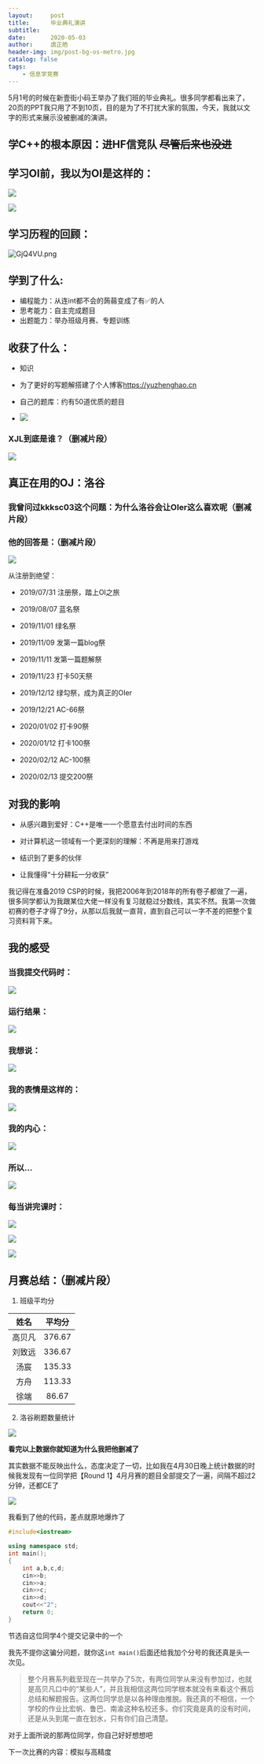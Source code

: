 ```yaml
---
layout:     post
title:      毕业典礼演讲
subtitle:   
date:       2020-05-03
author:     虞正皓
header-img: img/post-bg-os-metro.jpg
catalog: false
tags:
    - 信息学竞赛
---
```

5月1号的时候在新壹街小码王举办了我们班的毕业典礼。很多同学都看出来了，20页的PPT我只用了不到10页，目的是为了不打扰大家的氛围，今天，我就以文字的形式来展示没被删减的演讲。

## 学C++的根本原因：进HF信竞队 ~~尽管后来也没进~~

## 学习OI前，我以为OI是这样的：

![](https://tva1.sinaimg.cn/large/007S8ZIlly1gdszzre94lj30go0c1wfq.jpg)

![](https://tva1.sinaimg.cn/large/007S8ZIlly1gdt0061z0hj30bt0goabv.jpg)

## 学习历程的回顾：
![GjQ4VU.png](https://s1.ax1x.com/2020/04/13/GjQ4VU.png)

## 学到了什么:

- 编程能力：从连int都不会的蒟蒻变成了有✅的人
- 思考能力：自主完成题目
- 出题能力：举办班级月赛、专题训练

## 收获了什么：
- 知识

- 为了更好的写题解搭建了个人博客<https://yuzhenghao.cn>
- 自己的题库：约有50道优质的题目
- ![](https://tva1.sinaimg.cn/large/007S8ZIlly1gdu5aq91w4j30oc05mgm9.jpg)

### XJL到底是谁？（删减片段）

![](https://tva1.sinaimg.cn/large/007S8ZIlly1gdt0hei1o1j306q0900u1.jpg)

## 真正在用的OJ：洛谷

### 我曾问过kkksc03这个问题：为什么洛谷会让OIer这么喜欢呢（删减片段）

### 他的回答是：（删减片段）

![](https://tva1.sinaimg.cn/large/007S8ZIlly1gdszx2ku2pj306902smx5.jpg)

从注册到绝望：

-  2019/07/31 注册祭，踏上OI之旅
-  2019/08/07 蓝名祭
-  2019/11/01 绿名祭
-  2019/11/09 发第一篇blog祭
-  2019/11/11 发第一篇题解祭
-  2019/11/23 打卡50天祭
-  2019/12/12 绿勾祭，成为真正的OIer
-  2019/12/21 AC-66祭

-  2020/01/02 打卡90祭
-  2020/01/12 打卡100祭
-  2020/02/12 AC-100祭
-  2020/02/13 提交200祭

## 对我的影响
- 从感兴趣到爱好：C++是唯一一个愿意去付出时间的东西

- 对计算机这一领域有一个更深刻的理解：不再是用来打游戏
- 结识到了更多的伙伴

- 让我懂得“十分耕耘一分收获”

我记得在准备2019 CSP的时候，我把2006年到2018年的所有卷子都做了一遍，很多同学都认为我跟某位大佬一样没有复习就稳过分数线，其实不然。我第一次做初赛的卷子才得了9分，从那以后我就一直背，直到自己可以一字不差的把整个复习资料背下来。

## 我的感受
### 当我提交代码时：
![](https://tva1.sinaimg.cn/large/007S8ZIlly1gdszm1l4wdj30ln0heh1f.jpg)

### 运行结果：

![](https://tva1.sinaimg.cn/large/007S8ZIlly1gdszpvp6l1j30kn04dglo.jpg)

### 我想说：

![](https://tva1.sinaimg.cn/large/007S8ZIlly1gdsztbyvrwj30e208cwfe.jpg)

### 我的表情是这样的：

![](https://tva1.sinaimg.cn/large/007S8ZIlly1gdszr7lzkxj305i05iglk.jpg)

### 我的内心：

![](https://tva1.sinaimg.cn/large/007S8ZIlly1gdszshkdwkj305i05idfv.jpg)

### 所以...

![](https://tva1.sinaimg.cn/large/007S8ZIlly1gdszi4oq57j305b05i3ym.jpg)

### 每当讲完课时：

![](https://tva1.sinaimg.cn/large/007S8ZIlly1gdszugn3k0g30ic0c8dk7.gif)

![](https://tva1.sinaimg.cn/large/007S8ZIlly1gdszvk8eijj30k00pztbe.jpg)

![](https://tva1.sinaimg.cn/large/007S8ZIlly1gdszy91yxlj30c80bnt9o.jpg)

## 月赛总结：（删减片段）
1. 班级平均分

|姓名|平均分|
|:---:|:----:|
|高贝凡|376.67|
|刘致远|336.67|
|汤宸|135.33|
|方舟|113.33|
|徐端|86.67|

2. 洛谷刷题数量统计

![](https://tva1.sinaimg.cn/large/007S8ZIlly1gef97ddomgj30r20eowgu.jpg)

**看完以上数据你就知道为什么我把他删减了**

其实数据不能反映出什么，态度决定了一切，比如我在4月30日晚上统计数据的时候我发现有一位同学把【Round 1】4月月赛的题目全部提交了一遍，间隔不超过2分钟，还都CE了

![](https://tva1.sinaimg.cn/large/007S8ZIlly1gef9a17h8pj30ni0760tc.jpg)

我看到了他的代码，差点就原地爆炸了

```cpp
#include<iostream> 

using namespace std; 
int main(); 
{ 
	int a,b,c,d; 
	cin>>b; 
	cin>>a; 
	cin>>c; 
	cin>>d; 
	cout<<"2"; 
	return 0; 
}
```
节选自这位同学4个提交记录中的一个

我先不提你这骗分问题，就你这`int main()`后面还给我加个分号的我还真是头一次见。

> 整个月赛系列截至现在一共举办了5次，有两位同学从来没有参加过，也就是高贝凡口中的“某些人”，并且我相信这两位同学根本就没有来看这个赛后总结和解题报告。这两位同学总是以各种理由推脱。我还真的不相信，一个学校的作业比宏帆、鲁巴、南渝这种名校还多。你们究竟是真的没有时间，还是从头到尾一直在划水，只有你们自己清楚。

对于上面所说的那两位同学，你自己好好想想吧

下一次比赛的内容：模拟与高精度

